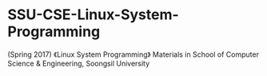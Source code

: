 # SSU-CSE-Linux-System-Programming
(Spring 2017) 《Linux System Programming》 Materials in School of Computer Science &amp; Engineering, Soongsil University
